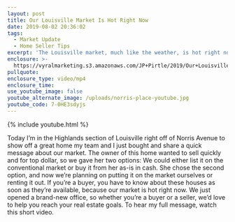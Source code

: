 ```yaml
---
layout: post
title: Our Louisville Market Is Hot Right Now
date: 2019-08-02 20:36:02
tags:
  - Market Update
  - Home Seller Tips
excerpt: 'The Louisville market, much like the weather, is hot right now.'
enclosure: >-
  https://vyralmarketing.s3.amazonaws.com/JP+Pirtle/2019/Our+Louisville+Market+Is+Hot+Right+Now.mp4
pullquote:
enclosure_type: video/mp4
enclosure_time:
use_youtube_image: false
youtube_alternate_image: /uploads/norris-place-youtube.jpg
youtube_code: 7-0HE3sdyjs
---
```


{% include youtube.html %}

Today I’m in the Highlands section of Louisville right off of Norris Avenue to show off a great home my team and I just bought and share a quick message about our market. The owner of this home wanted to sell quickly and for top dollar, so we gave her two options: We could either list it on the conventional market or buy it from her as-is in cash. She chose the second option, and now we’re planning on putting it on the market ourselves or renting it out. If you’re a buyer, you have to know about these houses as soon as they’re available, because our market is hot right now. We just opened a brand-new office, so whether you’re a buyer or a seller, we’d love to help you reach your real estate goals. To hear my full message, watch this short video.
